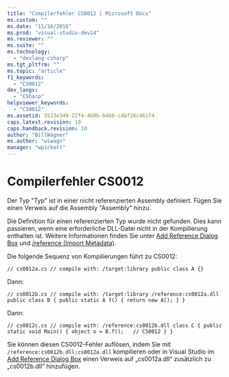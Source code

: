 ```yaml
---
title: "Compilerfehler CS0012 | Microsoft Docs"
ms.custom: ""
ms.date: "11/16/2016"
ms.prod: "visual-studio-dev14"
ms.reviewer: ""
ms.suite: ""
ms.technology: 
  - "devlang-csharp"
ms.tgt_pltfrm: ""
ms.topic: "article"
f1_keywords: 
  - "CS0012"
dev_langs: 
  - "CSharp"
helpviewer_keywords: 
  - "CS0012"
ms.assetid: 5523e349-22f4-4b0b-b4b0-c4bf26c461f4
caps.latest.revision: 10
caps.handback.revision: 10
author: "BillWagner"
ms.author: "wiwagn"
manager: "wpickett"
---
```

# Compilerfehler CS0012
Der Typ "Typ" ist in einer nicht referenzierten Assembly definiert. Fügen Sie einen Verweis auf die Assembly "Assembly" hinzu.  
  
 Die Definition für einen referenzierten Typ wurde nicht gefunden. Dies kann passieren, wenn eine erforderliche DLL\-Datei nicht in der Kompilierung enthalten ist. Weitere Informationen finden Sie unter [Add Reference Dialog Box](http://msdn.microsoft.com/de-de/2feb0fe2-0805-4cc9-8cba-b0315849dfb7) und [\/reference \(Import Metadata\)](../../csharp/language-reference/compiler-options/reference-compiler-option.md).  
  
 Die folgende Sequenz von Kompilierungen führt zu CS0012:  
  
```  
// cs0012a.cs // compile with: /target:library public class A {}  
```  
  
 Dann:  
  
```  
// cs0012b.cs // compile with: /target:library /reference:cs0012a.dll public class B { public static A f() { return new A(); } }  
```  
  
 Dann:  
  
```  
// cs0012c.cs // compile with: /reference:cs0012b.dll class C { public static void Main() { object o = B.f();   // CS0012 } }  
```  
  
 Sie können diesen CS0012\-Fehler auflösen, indem Sie mit `/reference:cs0012b.dll;cs0012a.dll` kompilieren oder in Visual Studio im [Add Reference Dialog Box](http://msdn.microsoft.com/de-de/2feb0fe2-0805-4cc9-8cba-b0315849dfb7) einen Verweis auf „cs0012a.dll“ zusätzlich zu „cs0012b.dll“ hinzufügen.